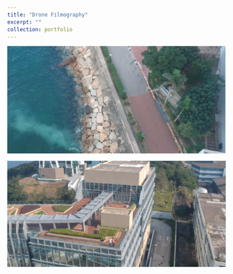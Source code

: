 ```yaml
---
title: "Drone Filmography"
excerpt: ""
collection: portfolio
---
```


[![IMAGE ALT TEXT](/images/drone1.PNG)](https://hkustconnect-my.sharepoint.com/:v:/g/personal/sdatta_connect_ust_hk/EXfTMUL6EXRMke64z0QZN8kBDyWV4hNB_ZUwjmqLzzxC7g?e=huxmIv)

[![IMAGE ALT TEXT](/images/drone2.PNG)](https://hkustconnect-my.sharepoint.com/:v:/g/personal/sdatta_connect_ust_hk/Ee5KfeEquptPmCI0luZuDBEBi_zFwp-ohn1aIB19NCcJxQ?e=6gYwCr)
